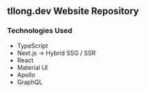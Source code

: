 ## tllong.dev Website Repository

### Technologies Used

- TypeScript
- Next.js -> Hybrid SSG / SSR
- React
- Material UI
- Apollo
- GraphQL

